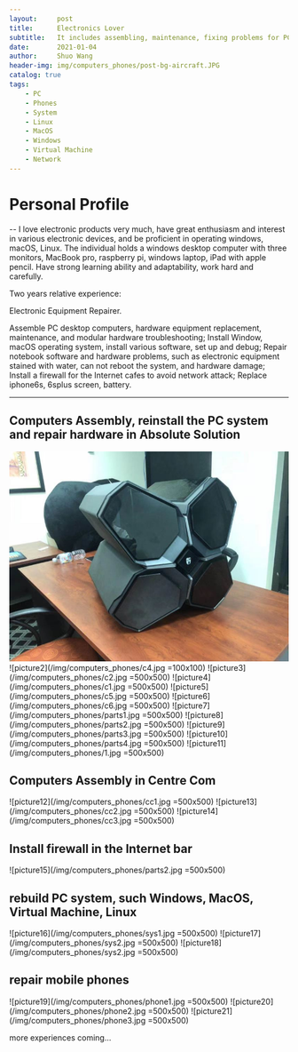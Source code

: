 ```yaml
---
layout:     post
title:      Electronics Lover
subtitle:   It includes assembling, maintenance, fixing problems for PC, iPhone; Rebuild and be familiar with operation system, such as Linux, MacOS and Windows; Build firewall for Internet bar to avoid ip flooding.
date:       2021-01-04
author:     Shuo Wang
header-img: img/computers_phones/post-bg-aircraft.JPG
catalog: true
tags:
    - PC
    - Phones
    - System
    - Linux
    - MacOS
    - Windows
    - Virtual Machine
    - Network
---
```



# Personal Profile
--
I love electronic products very much, have great enthusiasm and interest in various electronic devices, and be proficient
in operating windows, macOS, Linux. The individual holds a windows desktop computer with three monitors, MacBook
pro, raspberry pi, windows laptop, iPad with apple pencil. Have strong learning ability and adaptability, work hard and
carefully.

Two years relative experience:

Electronic Equipment Repairer.

Assemble PC desktop computers, hardware equipment replacement, maintenance, and modular hardware troubleshooting;
Install Window, macOS operating system, install various software, set up and debug;
Repair notebook software and hardware problems, such as electronic equipment stained with water, can not reboot the
system, and hardware damage;
Install a firewall for the Internet cafes to avoid network attack;
Replace iphone6s, 6splus screen, battery.

---

## Computers Assembly, reinstall the PC system and repair hardware in Absolute Solution
![picture1](/img/computers_phones/c3.jpg)
![picture2](/img/computers_phones/c4.jpg =100x100)
![picture3](/img/computers_phones/c2.jpg =500x500)
![picture4](/img/computers_phones/c1.jpg =500x500)
![picture5](/img/computers_phones/c5.jpg =500x500)
![picture6](/img/computers_phones/c6.jpg =500x500)
![picture7](/img/computers_phones/parts1.jpg =500x500)
![picture8](/img/computers_phones/parts2.jpg =500x500)
![picture9](/img/computers_phones/parts3.jpg =500x500)
![picture10](/img/computers_phones/parts4.jpg =500x500)
![picture11](/img/computers_phones/1.jpg =500x500)

## Computers Assembly in Centre Com
![picture12](/img/computers_phones/cc1.jpg =500x500)
![picture13](/img/computers_phones/cc2.jpg =500x500)
![picture14](/img/computers_phones/cc3.jpg =500x500)

## Install firewall in the Internet bar
![picture15](/img/computers_phones/parts2.jpg =500x500)

## rebuild PC system, such Windows, MacOS, Virtual Machine, Linux
![picture16](/img/computers_phones/sys1.jpg =500x500)
![picture17](/img/computers_phones/sys2.jpg =500x500)
![picture18](/img/computers_phones/sys2.jpg =500x500)

## repair mobile phones
![picture19](/img/computers_phones/phone1.jpg =500x500)
![picture20](/img/computers_phones/phone2.jpg =500x500)
![picture21](/img/computers_phones/phone3.jpg =500x500)

more experiences coming...
